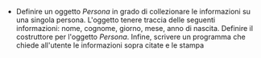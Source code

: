 - Definire un oggetto *Persona* in grado di collezionare le informazioni su una singola persona. L'oggetto tenere traccia delle seguenti informazioni: nome, cognome, giorno, mese, anno di nascita. Definire il costruttore per l'oggetto *Persona*. Infine, scrivere un programma che chiede all'utente le informazioni sopra citate e le stampa